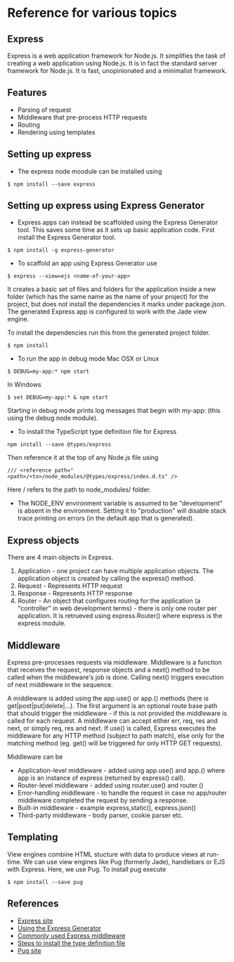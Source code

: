 # Reference for various topics


## Express
Express is a web application framework for Node.js. It simplifies the task of creating a web application using Node.js. It is in fact the standard server framework for Node.js. It is fast, unopinionated and a minimalist framework.


## Features
* Parsing of request
* Middleware that pre-process HTTP requests
* Routing
* Rendering using templates


## Setting up express
* The express node moodule can be installed using
```
$ npm install --save express
```

## Setting up express using Express Generator
* Express apps can instead be scaffolded using the Express Generator tool. This saves some time as it sets up basic application code. First install the Express Generator tool.
```
$ npm install -g express-generator
```

* To scaffold an app using Express Generator use
```
$ express --view=ejs <name-of-your-app>
```
It creates a basic set of files and folders for the application inside a new folder (which has the same name as the name of your project) for the project, but does not install the dependencies it marks under package.json. The generated Express app is configured to work with the Jade view engine.

To install the dependencies run this from the generated project folder.
```
$ npm install
```

* To run the app in debug mode
Mac OSX or Linux
```
$ DEBUG=my-app:* npm start
```
In Windows
```
$ set DEBUG=my-app:* & npm start
```
Starting in debug mode prints log messages that begin with my-app: (this using the debug node module).

* To install the TypeScript type definition file for Express
```
npm install --save @types/express
```
Then reference it at the top of any Node.js file using
```
/// <reference path="<path>/<to>/node_modules/@types/express/index.d.ts" />
```
Here <path>/<to> refers to the path to node_modules/ folder.

* The NODE_ENV environment variable is assumed to be "development" is absent in the environment. Setting it to "production" will disable stack trace printing on errors (in the default app that is generated).

## Express objects
There are 4 main objects in Express.
1. Application - one project can have multiple application objects. The application object is created by calling the express() method.
2. Request - Represents HTTP request
3. Response - Represents HTTP response
4. Router - An object that configures routing for the application (a "controller" in web development terms) - there is only one router per application. It is retrueved using express.Router() where express is the express module.

## Middleware
Express pre-processes requests via middleware. Middleware is a function that receives the request, response objects and a next() method to be called when the middleware's job is done. Calling next() triggers execution of next middleware in the sequence.  

A middleware is added using the app.use() or app.<method>() methods (here <method> is get|post|put|delete|...). The first argument is an optional route base path that should trigger the middleware - if this is not provided the middleware is called for each request. A middleware can accept either err, req, res and next, or simply req, res and next.  If use() is called, Express executes the middleware for any HTTP method (subject to path match), else only for the matching method (eg. get() will be triggered for only HTTP GET requests).  

Middleware can be  
* Application-level middleware - added using app.use() and app.<method>() where app is an instance of express (returned by express() call).
* Router-level middleware - added using router.use() and router.<method>()
* Error-handling middleware - to handle the request in case no app/router middleware completed the request by sending a response.
* Built-in middleware - example express,static(), express.json()
* Third-party middleware - body parser, cookie parser etc.


## Templating
View engines combine HTML stucture with data to produce views at run-time. We can use view engines like Pug (formerly Jade), handlebars or EJS with Express. Here, we use Pug. To install pug execute
```
$ npm install --save pug
``` 


## References
* [Express site](https://expressjs.com)
* [Using the Express Generator](https://expressjs.com/en/starter/generator.html)
* [Commonly used Express middleware](http://expressjs.com/en/resources/middleware.html)
* [Steps to install the type definition file](https://www.npmjs.com/package/@types/express)
* [Pug site](https://pugjs.org/)